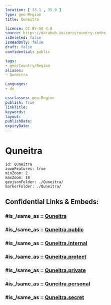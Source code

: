 ```yaml
---
location: [ 33.1 , 35.9 ] 
type: geo-Region
title: Quneitra

license: CC BY-SA 4.0
source: https://datahub.io/core/country-codes
isDeleted: false
isReadOnly: false
draft: false
confidential: public

tags:
- geo/Country/Region
aliases:
- Quneitra

Languages:
- de

cssclasses: geo-Region
publish: true
linkTitle: 
keywords: 
layout: 
publishDate: 
expiryDate: 
---
```


# Quneitra

```leaflet
id: Quneitra
zoomFeatures: true 
minZoom: 2 
maxZoom: 18
geojsonFolder: ./Quneitra/
markerFolder: ./Quneitra/
```


## Confidential Links & Embeds: 

### #is_/same_as :: [Quneitra](/_Standards/Earth/Continent/Asia/Asia~West/Syria/Governorates~Syria/Quneitra.md) 

### #is_/same_as :: [Quneitra.public](/_public/Earth/Continent/Asia/Asia~West/Syria/Governorates~Syria/Quneitra.public.md) 

### #is_/same_as :: [Quneitra.internal](/_internal/Earth/Continent/Asia/Asia~West/Syria/Governorates~Syria/Quneitra.internal.md) 

### #is_/same_as :: [Quneitra.protect](/_protect/Earth/Continent/Asia/Asia~West/Syria/Governorates~Syria/Quneitra.protect.md) 

### #is_/same_as :: [Quneitra.private](/_private/Earth/Continent/Asia/Asia~West/Syria/Governorates~Syria/Quneitra.private.md) 

### #is_/same_as :: [Quneitra.personal](/_personal/Earth/Continent/Asia/Asia~West/Syria/Governorates~Syria/Quneitra.personal.md) 

### #is_/same_as :: [Quneitra.secret](/_secret/Earth/Continent/Asia/Asia~West/Syria/Governorates~Syria/Quneitra.secret.md)

